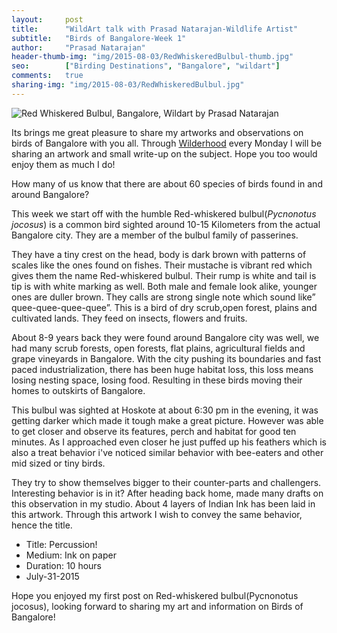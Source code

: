 ```yaml
---
layout:     post
title:      "WildArt talk with Prasad Natarajan-Wildlife Artist"
subtitle:   "Birds of Bangalore-Week 1"
author:     "Prasad Natarajan"
header-thumb-img: "img/2015-08-03/RedWhiskeredBulbul-thumb.jpg"
seo: 		["Birding Destinations", "Bangalore", "wildart"]
comments:   true
sharing-img: "img/2015-08-03/RedWhiskeredBulbul.jpg"
---
```



<img src="{{ site.baseurl }}/img/2015-08-03/RedWhiskeredBulbul.jpg" alt="Red Whiskered Bulbul, Bangalore, Wildart by Prasad Natarajan">

<p>
Its brings me great pleasure to share my artworks and observations on birds of Bangalore with you all.  Through <a href="http://www.wilderhood.com">Wilderhood</a> every Monday I will be sharing an artwork and small write-up on the subject. Hope you too would enjoy them as much I do!
</p>

<p>
How many of us know that there are about 60 species of birds found in and around Bangalore?
</p>

<p>
This week we start off with the humble Red-whiskered bulbul(<em>Pycnonotus jocosus</em>) is a common bird sighted around 10-15 Kilometers from the actual Bangalore city. They are a member of  the bulbul family of passerines.  
</p>

<p>
They have a tiny crest on the head, body is dark brown with patterns of scales like the ones found on fishes. Their mustache is vibrant red which gives them the name Red-whiskered bulbul. Their rump is white and tail is tip is with white marking as well. Both male and female look alike, younger ones are duller brown. They calls are strong single note which sound like” quee-quee-quee-quee”. This is a bird of dry scrub,open forest, plains and cultivated lands. They feed on insects, flowers and fruits.
</p>

<p>
About 8-9 years back they were found around Bangalore city was well, we had many scrub forests, open forests, flat plains, agricultural fields and grape vineyards in Bangalore. With the city pushing its boundaries and fast paced industrialization, there has been huge habitat loss, this loss means losing nesting space, losing food. Resulting in these birds moving their homes to outskirts of Bangalore. 
</p>

<p>
This bulbul was sighted at Hoskote at about 6:30 pm in the evening, it was getting darker which made it tough make a great picture. However was able to get closer and observe its features, perch and habitat for good ten minutes. As I approached even closer he just puffed up his feathers which is also a treat behavior i've noticed similar behavior with bee-eaters and other mid sized or tiny birds.
</p>

<p>
They try to show themselves bigger to their counter-parts and challengers. Interesting behavior is in it? After heading back home, made many drafts on this observation in my studio. About 4 layers of Indian Ink has been laid in this artwork. Through this artwork I wish to convey the same behavior, hence the title.
</p>

<p>
	<ul>
		 <li>Title: Percussion! </li>
		 <li>Medium: Ink on paper</li>
		 <li>Duration: 10 hours</li>
		 <li>July-31-2015</li>
 	</ul>
</p>

<p>
Hope you enjoyed my first post on Red-whiskered bulbul(Pycnonotus jocosus), looking forward to sharing my art and information on Birds of Bangalore! </p>
